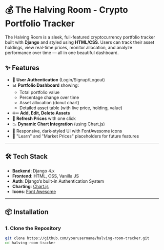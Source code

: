 # 💰 The Halving Room - Crypto Portfolio Tracker

The Halving Room is a sleek, full-featured cryptocurrency portfolio tracker built with **Django** and styled using **HTML/CSS**. Users can track their asset holdings, view real-time prices, monitor allocation, and analyze performance over time — all in one beautiful dashboard.

## ✨ Features

- 🔐 **User Authentication** (Login/Signup/Logout)
- 📊 **Portfolio Dashboard** showing:
  - Total portfolio value
  - Percentage change over time
  - Asset allocation (donut chart)
  - Detailed asset table (with live price, holding, value)
- ➕➖ **Add, Edit, Delete Assets**
- 🔄 **Refresh Prices** with one click
- 📉 **Dynamic Chart Integration** (using Chart.js)
- 🌙 Responsive, dark-styled UI with FontAwesome icons
- 🧠 "Learn" and "Market Prices" placeholders for future features

---

## 🛠 Tech Stack

- **Backend**: Django 4.x
- **Frontend**: HTML, CSS, Vanilla JS
- **Auth**: Django’s built-in Authentication System
- **Charting**: [Chart.js](https://www.chartjs.org/)
- **Icons**: [Font Awesome](https://fontawesome.com/)

---

## 📦 Installation

### 1. Clone the Repository

```bash
git clone https://github.com/yourusername/halving-room-tracker.git
cd halving-room-tracker
